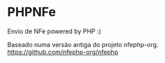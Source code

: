# PHPNFe
Envio de NFe powered by PHP :)

Baseado numa versão antiga do projeto nfephp-org. 
https://github.com/nfephp-org/nfephp
